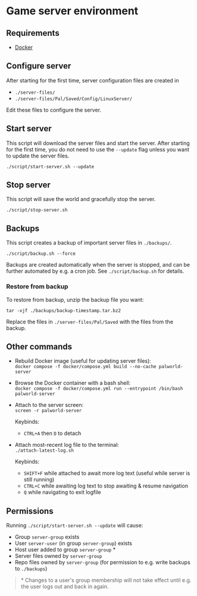 # Game server environment

## Requirements

- [Docker](https://docs.docker.com/get-docker/)

## Configure server

After starting for the first time, server configuration files are created in

- `./server-files/`
- `./server-files/Pal/Saved/Config/LinuxServer/`

Edit these files to configure the server.

## Start server

This script will download the server files and start the server. After starting
for the first time, you do not need to use the `--update` flag unless you want
to update the server files.

`./script/start-server.sh --update`

## Stop server

This script will save the world and gracefully stop the server.

`./script/stop-server.sh`

## Backups

This script creates a backup of important server files in `./backups/`.

`./script/backup.sh --force`

Backups are created automatically when the server is stopped, and can
be further automated by e.g. a cron job. See `./script/backup.sh` for details.

### Restore from backup

To restore from backup, unzip the backup file you want:

`tar -xjf ./backups/backup-timestamp.tar.bz2`

Replace the files in `./server-files/Pal/Saved` with the files from the backup.

## Other commands

- Rebuild Docker image (useful for updating server files):  
  `docker compose -f docker/compose.yml build --no-cache palworld-server`

- Browse the Docker container with a bash shell:  
  `docker compose -f docker/compose.yml run --entrypoint /bin/bash palworld-server`

- Attach to the server screen:  
  `screen -r palworld-server`

  Keybinds:
  - `CTRL+A` then `D` to detach

<!-- line break -->

- Attach most-recent log file to the terminal:  
  `./attach-latest-log.sh`

  Keybinds:
  - `SHIFT+F` while attached to await more log text (useful while server is
              still running)
  - `CTRL+C` while awaiting log text to stop awaiting & resume navigation
  - `Q` while navigating to exit logfile

## Permissions

Running `./script/start-server.sh --update` will cause:

- Group `server-group` exists
- User `server-user` (in group `server-group`) exists
- Host user added to group `server-group` *
- Server files owned by `server-group`
- Repo files owned by `server-group` (for permission to e.g. write backups to `./backups`)

> \* Changes to a user's group membership will not take effect until e.g. the
> user logs out and back in again.
